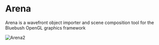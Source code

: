 # Arena

Arena is a wavefront object importer and scene composition tool for the Bluebush OpenGL graphics framework

![Arena2]([https://github.com/kingc8/arena/assets/3446076/35d8cc10-f043-4354-8e97-56c980f0b12d](https://github.com/kingc8/arena/blob/master/Arena2.png)https://github.com/kingc8/arena/blob/master/Arena2.png)

